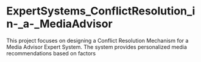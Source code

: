 # ExpertSystems_ConflictResolution_in-_a-_MediaAdvisor
This project focuses on designing a Conflict Resolution Mechanism for a Media Advisor Expert System. The system provides personalized media recommendations based on factors
